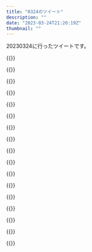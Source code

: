 ```yaml
---
title: "0324のツイート"
description: ""
date: "2023-03-24T21:20:19Z"
thumbnail: ""
---
```

20230324に行ったツイートです。
<!--more-->
{{<tweetlike text="負けろって意味込めた何か送ったり、しゃもじだけ送るならアレだけど、武器じゃないとはいえ装備品それなりに送るって言ってるんだからそこまで\n装備だけ送る場合でも意味はほぼ変わらないだろうしはっきり込めた方が分かりやすくていい。\nこの戦争俺に任せろ的な意味のものを送ってたらやばいな" screenname="jme/k.h (@JME_KH)" url="https://twitter.com/JME_KH/status/1639039825667039232?ref_src=twsrc%5Etfw" date="March 23 2023">}}

{{<tweetlike text="あと贈ったらやばそうなもの、手袋とか?" screenname="jme/k.h (@JME_KH)" url="https://twitter.com/JME_KH/status/1639039955271053312?ref_src=twsrc%5Etfw" date="March 23 2023">}}

{{<tweetlike text="前探してて見つけられなかったの、SCP-1983-JPだな\nさすがにタイトルとかを覚えてないSCP探すのはちょっと難しい" screenname="jme/k.h (@JME_KH)" url="https://twitter.com/JME_KH/status/1639052231273254912?ref_src=twsrc%5Etfw" date="March 23 2023">}}

{{<tweetlike text="ソウル系、ソウルの価値がそこまで高くないことに気づけばストレスを軽減できる\n正確にはソウルあったほうがいいけど、無理めなところで死んでから取り返そうとするよりは諦めて稼ぎ直したほうが相当高レベルでもない限り多分いいからな\nどちらかといえば消耗品が戻ってこない方が辛い" screenname="jme/k.h (@JME_KH)" url="https://twitter.com/JME_KH/status/1639075468543660037?ref_src=twsrc%5Etfw" date="March 23 2023">}}

{{<tweetlike text="まあ、難しいゲームやりたいときと難しいゲームやりたい時があるからな" screenname="jme/k.h (@JME_KH)" url="https://twitter.com/JME_KH/status/1639076566000074753?ref_src=twsrc%5Etfw" date="March 23 2023">}}

{{<tweetlike text="アクアネックレス戦みたいな対策で熱いな" screenname="jme/k.h (@JME_KH)" url="https://twitter.com/JME_KH/status/1639094695505821696?ref_src=twsrc%5Etfw" date="March 23 2023">}}

{{<tweetlike text="シン仮面ライダー、プラーナが何かあんまり説明してくれなくて、どっかで聞き飛ばしたかなと思ってたけど、もしかして作中だけの概念じゃなくてチャクラみたいな世の中に存在してる概念なのか？" screenname="jme/k.h (@JME_KH)" url="https://twitter.com/JME_KH/status/1639097590578049025?ref_src=twsrc%5Etfw" date="March 23 2023">}}

{{<tweetlike text="本当にどれだけたったんだよ" screenname="jme/k.h (@JME_KH)" url="https://twitter.com/JME_KH/status/1639210457759358976?ref_src=twsrc%5Etfw" date="March 24 2023">}}

{{<tweetlike text="松本梨香、ポケモンだけでも曲いっぱいあんなあ" screenname="jme/k.h (@JME_KH)" url="https://twitter.com/JME_KH/status/1639210691860271104?ref_src=twsrc%5Etfw" date="March 24 2023">}}

{{<tweetlike text="ラッコ師匠そういう声か" screenname="jme/k.h (@JME_KH)" url="https://twitter.com/JME_KH/status/1639211979528343552?ref_src=twsrc%5Etfw" date="March 24 2023">}}

{{<tweetlike text="DMMTV, グリッドマン見れるのか" screenname="jme/k.h (@JME_KH)" url="https://twitter.com/JME_KH/status/1639225529852391424?ref_src=twsrc%5Etfw" date="March 24 2023">}}

{{<tweetlike text="ボオスついにプレイアブルになるのはちょっと感慨深い" screenname="jme/k.h (@JME_KH)" url="https://twitter.com/JME_KH/status/1639235041850200066?ref_src=twsrc%5Etfw" date="March 24 2023">}}

{{<tweetlike text="久しぶりに1のこの田舎感" screenname="jme/k.h (@JME_KH)" url="https://twitter.com/JME_KH/status/1639238272936464384?ref_src=twsrc%5Etfw" date="March 24 2023">}}

{{<tweetlike text="ライザ、3作目でかなり変えてきたか？" screenname="jme/k.h (@JME_KH)" url="https://twitter.com/JME_KH/status/1639241307494445056?ref_src=twsrc%5Etfw" date="March 24 2023">}}

{{<tweetlike text="ライザ3、急に現代のゲームが備えてる要素が生えてきてびっくりするな\n動物撫でられたりとか" screenname="jme/k.h (@JME_KH)" url="https://twitter.com/JME_KH/status/1639247670232649728?ref_src=twsrc%5Etfw" date="March 24 2023">}}

{{<tweetlike text="操作感にまだ慣れないけど慣れたら快適そう\nサクサク採取できるのと採取に複数ボタンあるのがちょっと噛み合ってないけど採取のたびに泊まらないっていうのは新要素として大きいな" screenname="jme/k.h (@JME_KH)" url="https://twitter.com/JME_KH/status/1639249675365789697?ref_src=twsrc%5Etfw" date="March 24 2023">}}

{{<tweetlike text="明後日見に行くか検討するか\n明日は気分じゃない" screenname="jme/k.h (@JME_KH)" url="https://twitter.com/JME_KH/status/1639254196741627905?ref_src=twsrc%5Etfw" date="March 24 2023">}}

